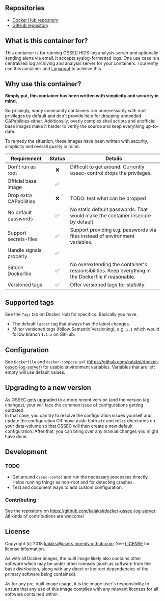 
## Repositories
- [Docker Hub repository](https://hub.docker.com/r/kalaksi/ossec-log-server/)
- [GitHub repository](https://github.com/kalaksi/docker-ossec-log-server)

## What is this container for?
This container is for running OSSEC HIDS log analysis server and optionally sending alerts via email. It accepts syslog-formatted logs. One use case is a centralized log archiving and analysis server for your containers. I currently use this container and [Logspout](https://github.com/gliderlabs/logspout) to achieve this.


## Why use this container?
**Simply put, this container has been written with simplicity and security in mind.**

Surprisingly, _many_ community containers run unnecessarily with root privileges by default and don't provide help for dropping unneeded CAPabilities either.
Additionally, overly complex shell scripts and unofficial base images make it harder to verify the source and keep everything up-to-date.  

To remedy the situation, these images have been written with security, simplicity and overall quality in mind.

|Requirement              |Status|Details|
|-------------------------|:----:|-------|
|Don't run as root        |❌    | Difficult to get around. Currently ossec-control drops the privileges.|
|Official base image      |✅    | |
|Drop extra CAPabilities  |❌    | TODO: test what can be dropped |
|No default passwords     |✅    | No static default passwords. That would make the container insecure by default. |
|Support secrets-files    |✅    | Support providing e.g. passwords via files instead of environment variables. |
|Handle signals properly  |✅    | |
|Simple Dockerfile        |✅    | No overextending the container's responsibilities. Keep everything in the Dockerfile if reasonable. |
|Versioned tags           |✅    | Offer versioned tags for stability.|

## Supported tags
See the ```Tags``` tab on Docker Hub for specifics. Basically you have:
- The default ```latest``` tag that always has the latest changes.
- Minor versioned tags (follow Semantic Versioning), e.g. ```1.1``` which would follow branch ```1.1.x``` on GitHub.

## Configuration
See ```Dockerfile``` and ```docker-compose.yml``` (<https://github.com/kalaksi/docker-ossec-log-server>) for usable environment variables. Variables that are left empty will use default values.  

## Upgrading to a new version
As OSSEC gets upgraded to a more recent version (and the version tag changes), your will face the common issue of configurations getting outdated.  
In that case, you can try to resolve the configuration issues yourself and update the configuration OR move aside both ```etc``` and ```rules``` directories on your data-volume so that OSSEC will then create a new default configuration. After that, you can bring over any manual changes you might have done. 

## Development
### TODO 
- Get around ```ossec-contol``` and run the necessary processes directly. Helps running things as non-root and for detecting crashes.
- Test and document ways to add custom configuration.

### Contributing
See the repository on <https://github.com/kalaksi/docker-ossec-log-server>.
All kinds of contributions are welcome!

## License
Copyright (c) 2018 kalaksi@users.noreply.github.com. See [LICENSE](https://github.com/kalaksi/docker-ossec-log-server/blob/master/LICENSE) for license information.  

As with all Docker images, the built image likely also contains other software which may be under other licenses (such as software from the base distribution, along with any direct or indirect dependencies of the primary software being contained).  
  
As for any pre-built image usage, it is the image user's responsibility to ensure that any use of this image complies with any relevant licenses for all software contained within.
